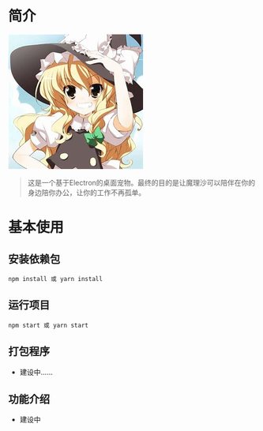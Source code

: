 # 简介

![魔理沙](readme_images/OIP-C.Ig--S-Lx8ACQdUrRYSNwZQHaHaw=210&h=210&c=7&r=0&o=5&dpr=1.3&pid=1.jpeg)	

>这是一个基于Electron的桌面宠物。最终的目的是让魔理沙可以陪伴在你的身边陪你办公，让你的工作不再孤单。

# 基本使用

## 安装依赖包

```shell
npm install 或 yarn install
```

## 运行项目

```shell
npm start 或 yarn start 
```

## 打包程序

- 建设中......

## 功能介绍

- 建设中

